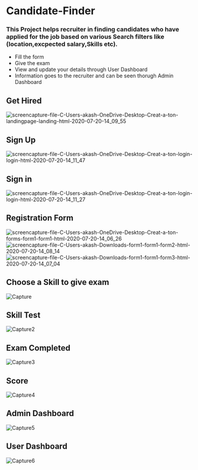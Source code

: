 # Candidate-Finder
### This Project helps recruiter in finding candidates who have applied for the job based on various Search filters like (location,excpected salary,Skills etc).
* Fill the form
* Give the exam
* View and update your details through User Dashboard
* Information goes to the recruiter and can be seen thorugh Admin Dashboard


## Get Hired
![screencapture-file-C-Users-akash-OneDrive-Desktop-Creat-a-ton-landingpage-landing-html-2020-07-20-14_09_55](https://user-images.githubusercontent.com/58200628/87960718-57035300-cad2-11ea-92ee-a12d817a952b.png)
## Sign Up
![screencapture-file-C-Users-akash-OneDrive-Desktop-Creat-a-ton-login-login-html-2020-07-20-14_11_47](https://user-images.githubusercontent.com/58200628/87960758-62ef1500-cad2-11ea-9ab2-5664bbed316d.png)
## Sign in
![screencapture-file-C-Users-akash-OneDrive-Desktop-Creat-a-ton-login-login-html-2020-07-20-14_11_27](https://user-images.githubusercontent.com/58200628/87960747-5ff42480-cad2-11ea-9231-a73557adc51a.png)
## Registration Form
![screencapture-file-C-Users-akash-OneDrive-Desktop-Creat-a-ton-forms-form1-form1-html-2020-07-20-14_06_26](https://user-images.githubusercontent.com/58200628/87960690-4b179100-cad2-11ea-88b2-dc6ec3ff7079.png)
![screencapture-file-C-Users-akash-Downloads-form1-form1-form2-html-2020-07-20-14_08_14](https://user-images.githubusercontent.com/58200628/87960768-65ea0580-cad2-11ea-8768-8f7e185a6542.png)
![screencapture-file-C-Users-akash-Downloads-form1-form1-form3-html-2020-07-20-14_07_04](https://user-images.githubusercontent.com/58200628/87960650-3d620b80-cad2-11ea-88fc-2ed4ca9021cf.png)
## Choose a Skill to give exam
![Capture](https://user-images.githubusercontent.com/58200628/87963179-eeb67080-cad5-11ea-971a-2ab88a441487.png)
## Skill Test
![Capture2](https://user-images.githubusercontent.com/58200628/87963133-e2caae80-cad5-11ea-85dd-416aff166f8f.png)
## Exam Completed
![Capture3](https://user-images.githubusercontent.com/58200628/87963139-e52d0880-cad5-11ea-824e-52eae48410ba.png)
## Score
![Capture4](https://user-images.githubusercontent.com/58200628/87963144-e65e3580-cad5-11ea-91b6-ee3748091c43.png)
## Admin Dashboard
![Capture5](https://user-images.githubusercontent.com/58200628/87963150-e6f6cc00-cad5-11ea-88f4-33b48bae1593.png)
## User Dashboard
![Capture6](https://user-images.githubusercontent.com/58200628/87963161-e9f1bc80-cad5-11ea-90f2-d7eb9541fca8.png)

